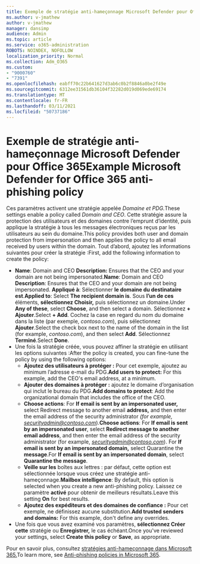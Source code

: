 ```yaml
---
title: Exemple de stratégie anti-hameçonnage Microsoft Defender pour Office 365
ms.author: v-jmathew
author: v-jmathew
manager: dansimp
audience: Admin
ms.topic: article
ms.service: o365-administration
ROBOTS: NOINDEX, NOFOLLOW
localization_priority: Normal
ms.collection: Adm_O365
ms.custom:
- "9000760"
- "7391"
ms.openlocfilehash: eabff70c22b641627d3ab6c0b2f8846a0be2f49e
ms.sourcegitcommit: 6312ee31561db36104f32282d019d069ede69174
ms.translationtype: MT
ms.contentlocale: fr-FR
ms.lasthandoff: 03/11/2021
ms.locfileid: "50737186"
---
```

# <a name="example-microsoft-defender-for-office-365-anti-phishing-policy"></a><span data-ttu-id="6cedd-102">Exemple de stratégie anti-hameçonnage Microsoft Defender pour Office 365</span><span class="sxs-lookup"><span data-stu-id="6cedd-102">Example Microsoft Defender for Office 365 anti-phishing policy</span></span>

<span data-ttu-id="6cedd-103">Ces paramètres activent une stratégie appelée *Domaine et PDG.*</span><span class="sxs-lookup"><span data-stu-id="6cedd-103">These settings enable a policy called *Domain and CEO*.</span></span> <span data-ttu-id="6cedd-104">Cette stratégie assure la protection des utilisateurs et des domaines contre l’emprunt d’identité, puis applique la stratégie à tous les messages électroniques reçus par les utilisateurs au sein du domaine.</span><span class="sxs-lookup"><span data-stu-id="6cedd-104">This policy provides both user and domain protection from impersonation and then applies the policy to all email received by users within the domain.</span></span> <span data-ttu-id="6cedd-105">Tout d’abord, ajoutez les informations suivantes pour créer la stratégie :</span><span class="sxs-lookup"><span data-stu-id="6cedd-105">First, add the following information to create the policy:</span></span>

- <span data-ttu-id="6cedd-106">**Name**: Domain and CEO **Description:** Ensures that the CEO and your domain are not being impersonated.</span><span class="sxs-lookup"><span data-stu-id="6cedd-106">**Name**: Domain and CEO **Description**: Ensures that the CEO and your domain are not being impersonated.</span></span>
  <span data-ttu-id="6cedd-107">**Appliqué à**: Sélectionner **le domaine du destinataire est**.</span><span class="sxs-lookup"><span data-stu-id="6cedd-107">**Applied to**: Select **The recipient domain is**.</span></span> <span data-ttu-id="6cedd-108">Sous **l’un de ces** éléments, **sélectionnez Choisir,** puis sélectionnez un domaine.</span><span class="sxs-lookup"><span data-stu-id="6cedd-108">Under **Any of these**, select **Choose**, and then select a domain.</span></span> <span data-ttu-id="6cedd-109">Sélectionnez **+ Ajouter**.</span><span class="sxs-lookup"><span data-stu-id="6cedd-109">Select **+ Add**.</span></span> <span data-ttu-id="6cedd-110">Cochez la case en regard du nom du domaine dans la liste (par exemple, *contoso.com*), puis sélectionnez **Ajouter**.</span><span class="sxs-lookup"><span data-stu-id="6cedd-110">Select the check box next to the name of the domain in the list (for example, *contoso.com*), and then select **Add**.</span></span> <span data-ttu-id="6cedd-111">Sélectionnez **Terminé**.</span><span class="sxs-lookup"><span data-stu-id="6cedd-111">Select **Done**.</span></span>
- <span data-ttu-id="6cedd-112">Une fois la stratégie créée, vous pouvez affiner la stratégie en utilisant les options suivantes :</span><span class="sxs-lookup"><span data-stu-id="6cedd-112">After the policy is created, you can fine-tune the policy by using the following options:</span></span>
  - <span data-ttu-id="6cedd-113">**Ajoutez des utilisateurs à protéger :** Pour cet exemple, ajoutez au minimum l’adresse e-mail du PDG.</span><span class="sxs-lookup"><span data-stu-id="6cedd-113">**Add users to protect:** For this example, add the CEO's email address, at a minimum.</span></span>
  - <span data-ttu-id="6cedd-114">**Ajouter des domaines à protéger :** ajoutez le domaine d’organisation qui inclut le bureau du PDG.</span><span class="sxs-lookup"><span data-stu-id="6cedd-114">**Add domains to protect**: Add the organizational domain that includes the office of the CEO.</span></span>
  - <span data-ttu-id="6cedd-115">**Choose actions**: For **If email is sent by an impersonated user,** select Redirect message to another email **address,** and then enter the email address of the security administrator *(for example, securityadmin@contoso.com*).</span><span class="sxs-lookup"><span data-stu-id="6cedd-115">**Choose actions**: For **If email is sent by an impersonated user**, select **Redirect message to another email address**, and then enter the email address of the security administrator (for example, *securityadmin@contoso.com*).</span></span> <span data-ttu-id="6cedd-116">For **If email is sent by an impersonated domain,** select Quarantine the **message**.</span><span class="sxs-lookup"><span data-stu-id="6cedd-116">For **If email is sent by an impersonated domain**, select **Quarantine the message**.</span></span>
  - <span data-ttu-id="6cedd-117">**Veille sur les** boîtes aux lettres : par défaut, cette option est sélectionnée lorsque vous créez une stratégie anti-hameçonnage.</span><span class="sxs-lookup"><span data-stu-id="6cedd-117">**Mailbox intelligence**: By default, this option is selected when you create a new anti-phishing policy.</span></span> <span data-ttu-id="6cedd-118">Laissez ce paramètre **activé** pour obtenir de meilleurs résultats.</span><span class="sxs-lookup"><span data-stu-id="6cedd-118">Leave this setting **On** for best results.</span></span>
  - <span data-ttu-id="6cedd-119">**Ajoutez des expéditeurs et des domaines de confiance :** Pour cet exemple, ne définissez aucune substitution.</span><span class="sxs-lookup"><span data-stu-id="6cedd-119">**Add trusted senders and domains:** For this example, don't define any overrides.</span></span>
- <span data-ttu-id="6cedd-120">Une fois que vous avez examiné vos paramètres, **sélectionnez Créer cette** stratégie ou **Enregistrer,** le cas échéant.</span><span class="sxs-lookup"><span data-stu-id="6cedd-120">Once you've reviewed your settings, select **Create this policy** or **Save**, as appropriate.</span></span>

<span data-ttu-id="6cedd-121">Pour en savoir plus, consultez [stratégies anti-hameçonnage dans Microsoft 365.](https://go.microsoft.com/fwlink/?linkid=2092235)</span><span class="sxs-lookup"><span data-stu-id="6cedd-121">To learn more, see [Anti-phishing policies in Microsoft 365](https://go.microsoft.com/fwlink/?linkid=2092235).</span></span>

